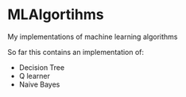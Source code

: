 # MLAlgortihms
My implementations of machine learning algorithms

So far this contains an implementation of:
- Decision Tree
- Q learner
- Naive Bayes
